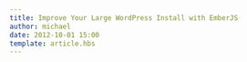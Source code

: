 ```yaml
---
title: Improve Your Large WordPress Install with EmberJS
author: michael
date: 2012-10-01 15:00
template: article.hbs
---
```





